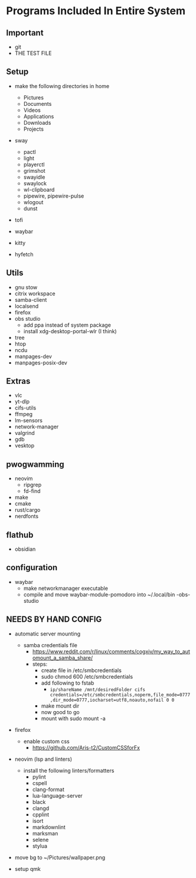 # Programs Included In Entire System

## Important

- git
- THE TEST FILE 

## Setup

- make the following directories in home
  - Pictures
  - Documents
  - Videos
  - Applications
  - Downloads
  - Projects

- sway
  - pactl
  - light
  - playerctl
  - grimshot
  - swayidle
  - swaylock
  - wl-clipboard
  - pipewire, pipewire-pulse
  - wlogout
  - dunst
- tofi 
- waybar
- kitty
- hyfetch

## Utils

- gnu stow 
- citrix workspace
- samba-client
- localsend
- firefox
- obs studio
  - add ppa instead of system package
  - install xdg-desktop-portal-wlr (I think)
- tree
- htop
- ncdu
- manpages-dev
- manpages-posix-dev

## Extras

- vlc
- yt-dlp
- cifs-utils
- ffmpeg
- lm-sensors
- network-manager
- valgrind
- gdb
- vesktop

## pwogwamming

- neovim
  - ripgrep
  - fd-find
- make
- cmake
- rust/cargo 
- nerdfonts  

## flathub

- obsidian

## configuration

- waybar
  - make networkmanager executable
  - compile and move waybar-module-pomodoro into ~/.local/bin
-obs-studio

## NEEDS BY HAND CONFIG

- automatic server mounting
  - samba credentials file
    - <https://www.reddit.com/r/linux/comments/cogxiv/my_way_to_automount_a_samba_share/>
    - steps: 
        - create file in /etc/smbcredentials
        - sudo chmod 600 /etc/smbcredentials
        - add following to fstab
            - ```ip/shareName /mnt/desiredFolder cifs credentials=/etc/smbcredentials,noperm,file_mode=0777,dir_mode=0777,iocharset=utf8,noauto,nofail 0 0``` 
        - make mount dir
        - now good to go 
        - mount with sudo mount -a
- firefox
  - enable custom css
    - <https://github.com/Aris-t2/CustomCSSforFx>
- neovim (lsp and linters)
  - install the following linters/formatters
    - pylint
    - cspell
    - clang-format
    - lua-language-server
    - black
    - clangd
    - cpplint
    - isort
    - markdownlint
    - marksman
    - selene
    - stylua

- move bg to ~/Pictures/wallpaper.png
- setup qmk
